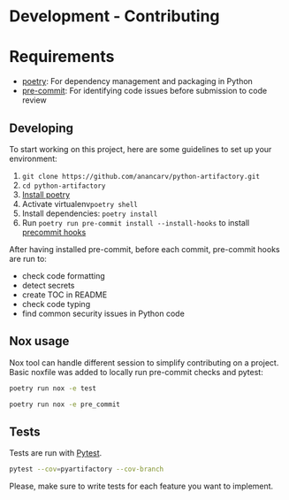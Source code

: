 # Development - Contributing

# Requirements
* [poetry](https://github.com/python-poetry/poetry): For dependency management and packaging in Python
* [pre-commit][pre-commit]: For identifying code issues before submission to code review

## Developing

To start working on this project, here are some guidelines to set up your environment:
  1. `git clone https://github.com/anancarv/python-artifactory.git`
  2. `cd python-artifactory`
  3. [Install poetry](https://python-poetry.org/docs/#installation)
  4. Activate virtualenv`poetry shell`
  5. Install dependencies: `poetry install`
  6. Run `poetry run pre-commit install --install-hooks` to install [precommit hooks][pre-commit]

After having installed pre-commit, before each commit, pre-commit hooks are run to:
* check code formatting
* detect secrets
* create TOC in README
* check code typing
* find common security issues in Python code

## Nox usage

Nox tool can handle different session to simplify contributing on a project.
Basic noxfile was added to locally run pre-commit checks and pytest:
```bash
poetry run nox -e test
```

```bash
poetry run nox -e pre_commit
```

## Tests

Tests are run with [Pytest](https://docs.pytest.org/en/latest/).
```bash
pytest --cov=pyartifactory --cov-branch
```

Please, make sure to write tests for each feature you want to implement.

[pre-commit]: https://github.com/pre-commit/pre-commit
